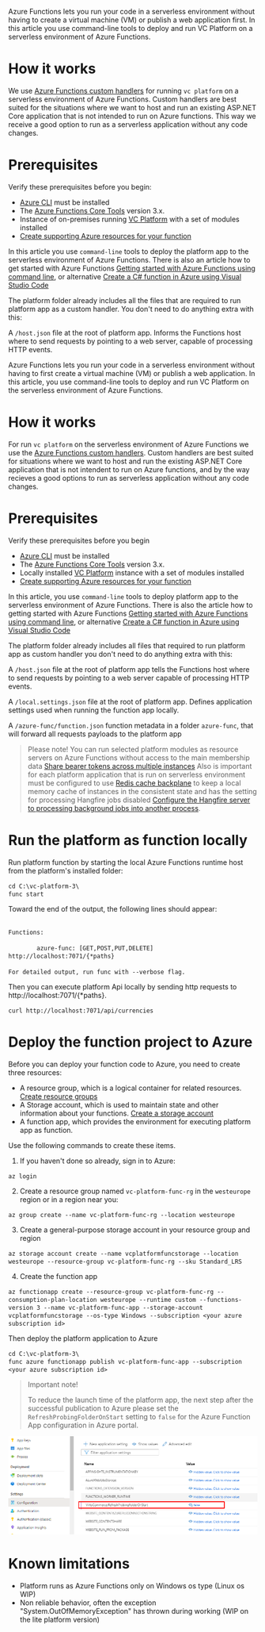 Azure Functions lets you run your code in a serverless environment without having to create a virtual machine (VM) or publish a web application first. 
In this article you use command-line tools to deploy and run VC Platform on a serverless environment of Azure Functions.


# How it works
We use [Azure Functions custom handlers](https://docs.microsoft.com/en-us/azure/azure-functions/functions-custom-handlers) for running `vc platform` on a serverless environment of Azure Functions. Custom handlers are best suited for the situations where we want to host and run an existing ASP.NET Core application that is not intended to run on Azure functions. This way we receive a good option to run as a serverless application without any code changes.


# Prerequisites
Verify these prerequisites before you begin:
- [Azure CLI](https://docs.microsoft.com/en-us/cli/azure/install-azure-cli) must be installed
- The [Azure Functions Core Tools](https://docs.microsoft.com/en-us/azure/azure-functions/functions-run-local) version 3.x.
- Instance of on-premises running [VC Platform](https://github.com/VirtoCommerce/vc-platform/blob/master/docs/getting-started/deploy-from-precompiled-binaries-windows.md) with a set of modules installed
- [Create supporting Azure resources for your function](https://docs.microsoft.com/en-us/azure/azure-functions/create-first-function-cli-csharp?tabs=azure-cli%2Cbrowser#create-supporting-azure-resources-for-your-function)

In this article you use `command-line` tools to deploy the platform app to the serverless environment of Azure Functions. There is also an article how to get started with Azure Functions [Getting started with Azure Functions using command line](https://docs.microsoft.com/en-us/azure/azure-functions/functions-get-started?pivots=programming-language-csharp), or alternative [Create a C# function in Azure using Visual Studio Code](https://docs.microsoft.com/en-us/azure/azure-functions/create-first-function-vs-code-csharp)

The platform folder already includes all the files that are required to run platform app as a custom handler. You don't need to do anything extra with this:

A `/host.json` file at the root of platform app. Informs the Functions host where to send requests by pointing to a web server, capable of processing HTTP events.

Azure Functions lets you run your code in a serverless environment without having to first create a virtual machine (VM) or publish a web application. 
In this article, you use command-line tools to deploy and run VC Platform on the serverless environment  of Azure Functions.


# How it works
For run `vc platform` on the serverless environment of Azure Functions we use the [Azure Functions custom handlers](https://docs.microsoft.com/en-us/azure/azure-functions/functions-custom-handlers). Custom handlers are best suited for situations where we want to host and run the existing ASP.NET Core application that is not intendent to run on Azure functions, and by the way recieves a good options to run as serverless application without any code changes.


# Prerequisites
Verify these prerequisites before you begin
- [Azure CLI](https://docs.microsoft.com/en-us/cli/azure/install-azure-cli) must be installed
- The [Azure Functions Core Tools](https://docs.microsoft.com/en-us/azure/azure-functions/functions-run-local) version 3.x.
- Locally installed [VC Platform](https://github.com/VirtoCommerce/vc-platform/blob/master/docs/getting-started/deploy-from-precompiled-binaries-windows.md) instance with a set of modules installed
- [Create supporting Azure resources for your function](https://docs.microsoft.com/en-us/azure/azure-functions/create-first-function-cli-csharp?tabs=azure-cli%2Cbrowser#create-supporting-azure-resources-for-your-function)

In this article, you use `command-line` tools to deploy platform app to the serverless environment of Azure Functions. There is also the article how to getting started with Azure Functions [Getting started with Azure Functions using command line](https://docs.microsoft.com/en-us/azure/azure-functions/functions-get-started?pivots=programming-language-csharp), or alternative [Create a C# function in Azure using Visual Studio Code](https://docs.microsoft.com/en-us/azure/azure-functions/create-first-function-vs-code-csharp)

The platform folder already includes all files that required to run platform app as custom handler you don't need to do anything extra with this:


A `/host.json` file at the root of platform app tells the Functions host where to send requests by pointing to a web server capable of processing HTTP events.

A `/local.settings.json` file at the root of platform app. Defines application settings used when running the function app locally.

A `/azure-func/function.json` function metadata in a folder `azure-func`, that will forward all requests payloads to the platform app


> Please note! You can run selected platform modules as resource servers on Azure Functions without access to the main membership data [Share bearer tokens across multiple instances](https://github.com/VirtoCommerce/vc-platform/blob/master/docs/techniques/sharing-bearer-tokens-across-platform-instances.md)
> Also is important for each platform application that is run on serverless environment must be configured to use [Redis cache backplane](https://github.com/VirtoCommerce/vc-platform/blob/master/docs/techniques/how-scale-out-platform-on-azure.md#memory-cache-use-the-redis-server-backplane) to keep a local memory cache of instances in the consistent state and has the setting for processing Hangfire jobs disabled [Configure the Hangfire server to processing background jobs into another process](https://github.com/VirtoCommerce/vc-platform/blob/master/docs/techniques/how-scale-out-platform-on-azure.md#configure-the-hangfire-server-to-processing-background-jobs-into-another-process).

# Run the platform as function locally
Run platform function by starting the local Azure Functions runtime host from the platform's installed folder:

```console
cd C:\vc-platform-3\
func start
```
Toward the end of the output, the following lines should appear:

```console

Functions:

        azure-func: [GET,POST,PUT,DELETE] http://localhost:7071/{*paths}

For detailed output, run func with --verbose flag.
```

Then you can execute  platform Api locally by sending http requests to http://localhost:7071/{*paths}. 
```console
curl http://localhost:7071/api/currencies
```

# Deploy the function project to Azure

Before you can deploy your function code to Azure, you need to create three resources:

- A resource group, which is a logical container for related resources. [Create resource groups](https://docs.microsoft.com/en-us/azure/azure-resource-manager/management/manage-resource-groups-portal#create-resource-groups)  
- A Storage account, which is used to maintain state and other information about your functions. [Create a storage account](https://docs.microsoft.com/en-us/azure/storage/common/storage-account-create)
- A function app, which provides the environment for executing platform app as function. 


Use the following commands to create these items.

1. If you haven't done so already, sign in to Azure:
```console
az login
```
2. Create a resource group named `vc-platform-func-rg` in the `westeurope` region or in a region near you:
```console
az group create --name vc-platform-func-rg --location westeurope
```
3. Create a general-purpose storage account in your resource group and region
```console
az storage account create --name vcplatformfuncstorage --location westeurope --resource-group vc-platform-func-rg --sku Standard_LRS
```
4. Create the function app
```console
az functionapp create --resource-group vc-platform-func-rg --consumption-plan-location westeurope --runtime custom --functions-version 3 --name vc-platform-func-app --storage-account vcplatformfuncstorage --os-type Windows --subscription <your azure subscription id>
```


Then deploy the platform application to Azure
```console
cd C:\vc-platform-3\
func azure functionapp publish vc-platform-func-app --subscription <your azure subscription id>
```   

> Important note! 
> 
> To reduce the launch time of the platform app, the next step after the successful publication to Azure please set the `RefreshProbingFolderOnStart` setting to `false` for the Azure Function App configuration in Azure portal.

![image](../media/how-to-run-platform-on-azure-functions-1.png) 


# Known limitations
- Platform runs as Azure Functions only on Windows os type (Linux os WIP)
- Non reliable behavior, often the exception "System.OutOfMemoryException" has thrown during working (WIP on the lite platform version)

